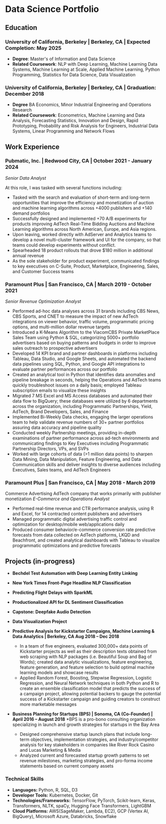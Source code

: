 # Data Science Portfolio

## Education
### University of California, Berkeley | Berkeley, CA | Expected Completion: May 2025
- **Degree**: Master's of Information and Data Science
- **Related Coursework**: NLP with Deep Learning, Machine Learning Data Systems, Machine Learning at Scale, Applied Machine Learning, Python Programming, Statistics for Data Science, Data Visualization

### University of California, Berkeley | Berkeley, CA | Graduation: December 2018
- **Degree** BA Economics, Minor Industrial Engineering and Operations Research
- **Related Coursework**: Econometrics, Machine Learning and Data Analysis, Forecasting Statistics, Innovation and Design, Rapid Prototyping, Probability and Risk Analysis for Engineers, Industrial Data Systems, Linear Programming and Network Flows

## Work Experience

### Pubmatic, Inc. | Redwood City, CA | October 2021 - January 2024
_Senior Data Analyst_

At this role, I was tasked with several functions including: 
- Tasked with the search and evaluation of short-term and long-term opportunities that improve the efficiency and monetization of auction and machine learning algorithms across +4000 publishers and +140 demand portfolios
- Successfully designed and implemented +70 A/B experiments for products improving AdTech Real-Time Bidding Auctions and Machine Learning algorithms across North American, Europe, and Asia regions.
- Upon leaving, worked directly with AdServer and Analytics teams to develop a novel multi-cluster framework and UI for the company, so that teams could develop experiments without conflict. 
- Spearheaded 18 product rollouts that drove $180 million in additional annual revenue
- As the sole stakeholder for product experiment, communicated findings to key executives on C-Suite, Product, Marketplace, Engineering, Sales, and Customer Success teams

### Paramount Plus | San Francisco, CA | March 2019 - October 2021
_Senior Revenue Optimization Analyst_

- Performed ad-hoc data analyses across 31 brands including CBS News, CBS Sports, and CNET to measure the impact of new AdTech integrations on viewer behavior, traffic volume, programmatic pricing options, and multi-million dollar revenue targets
- Introduced a K-Means Algorithm to the ViacomCBS Private MarketPlace Sales Team using Python & SQL, categorizing 5000+ portfolio advertisers based on buying patterns and budgets in order to improve sales outreach to prospective advertisers
- Developed 14 KPI brand and partner dashboards in platforms including Tableau, Data Studio, and Google Sheets, and automated the backend data pipelines using SQL, Python, and Google API integrations to evaluate partner performances across our portfolio
- Created an analytical tool in Python that identifies data anomalies and pipeline breakage in seconds, helping the Operations and AdTech teams quickly troubleshoot issues on a daily basis; employed Tableau subscription emails to visualize these insights 
- Migrated 7 MS Excel and MS Access databases and automated their data flow to BigQuery; these databases were utilized by 6 departments across the organization, including Programmatic Partnerships, Yield, AdTech, Brand Developers, Sales, and Finance
- Implemented Bi-Weekly Data checks, engaging the larger operations team to help validate revenue numbers of 30+ partner portfolios assuring data accuracy and pipeline quality
- Conducted weekly Partnership meetings, providing in-depth examinations of partner performance across ad-tech environments and communicating findings to Key Executives including Programmatic Partnership Directors, VPs, and SVPs 
- Worked with large cohorts of data (>1 million data points) to sharpen Data Mining, Data Manipulation, Feature Engineering, and Data Communication skills and deliver insights to diverse audiences including Executives, Sales teams, and AdTech Engineers

### Paramount Plus | San Francisco, CA | May 2018 - March 2019
Commerce Advertising AdTech company that works primarily with publisher monetization
_E-Commerce and Operations Analyst_

- Performed real-time revenue and CTR performance analysis, using R and Excel, for 14 contracted content publishers and advertisers
- Managed programmatic digital advertising traffic control and optimization for desktop/mobile web/applications daily
- Produced consumer behavior/e-commerce conversion rate predictive forecasts from data collected on AdTech platforms, LKQD and Beachfront, and created analytical dashboards with Tableau to visualize programmatic optimizations and predictive forecasts

## Projects (in-progress)

- **Bechdel Test Automation with Deep Learning Entity Linking**
- **New York Times Front-Page Headline NLP Classification**
- **Predicting Flight Delays with SparkML**
- **Productionalized API for DL Sentiment Classification**
- **Capstone: Deepfake Audio Detection**
- **Data Visualization Project**
- **Predictive Analysis for Kickstarter Campaigns, Machine Learning & Data Analytics | Berkeley, CA	    Aug 2018 – Dec 2018**
  - In a team of five engineers, evaluated 300,000+ data points of Kickstarter projects as well as their description texts obtained from web scraping with NLP packages (i.e. Beautiful Soup and Bag of Words); created data analytic visualizations, feature engineering, feature generation, and feature selection to build optimal machine learning models and showcase results
  - Applied Random Forest, Boosting, Stepwise Regression, Logistic Regression, and Neural Network techniques in both Python and R to create an ensemble classification model that predicts the success of a campaign project, allowing potential backers to gauge the potential success of a Kickstarter campaign and guiding creators to construct more marketable messages

- **Business Planning for Startups (BPS) | Sonoma, CA (Co-Founder) | April 2016 – August 2018**
  *BPS is a pro-bono consulting organization specializing in launch and growth strategies for startups in the Bay Area
  - Designed comprehensive startup launch plans that include long-term objectives, implementation strategies, and industry/competitor analysis for key stakeholders in companies like River Rock Casino and Lucas Marketing & Media
  - Analyzed current and forecasted startup growth patterns to set revenue milestones, marketing strategies, and pro-forma income statements based on current company assets


### Technical Skills
- **Languages:** Python, R, SQL, D3
- **Developer Tools:** Kubernetes, Docker, Git
- **Technologies/Frameworks:** TensorFlow, PyTorch, Scikit-learn, Keras, Transformers, NLTK, spaCy, Hugging Face Transformers, LightGBM
- **Cloud Platforms:** AWS(SageMaker, Lambda, EC2), GCP (Vertex AI, BigQuery), Microsoft Azure, Databricks, Snowflake
